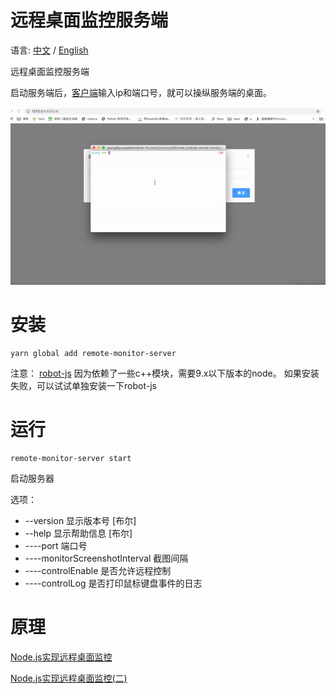 # 远程桌面监控服务端

语言: [中文](README_zh.md) / [English](README.md)

远程桌面监控服务端

启动服务端后，[客户端](https://github.com/lingxiaoguang/remote-monitor-client)输入ip和端口号，就可以操纵服务端的桌面。

![remote-monitor](./remote-monitor.gif)

# 安装

```
yarn global add remote-monitor-server

```

注意： [robot-js](https://github.com/robot/robot-js) 因为依赖了一些c++模块，需要9.x以下版本的node。
      如果安装失败，可以试试单独安装一下robot-js

# 运行

```
remote-monitor-server start 
```
启动服务器

选项：
 - --version                      显示版本号                               [布尔]
 - --help                         显示帮助信息                             [布尔]
 - ----port                       端口号
 - ----monitorScreenshotInterval  截图间隔
 - ----controlEnable              是否允许远程控制
 - ----controlLog                 是否打印鼠标键盘事件的日志

# 原理


[Node.js实现远程桌面监控](https://juejin.im/post/5d18d4c36fb9a07ecb0bbe7b)

[Node.js实现远程桌面监控(二)](https://juejin.im/post/5d1c404e51882579c97ccfbc)





